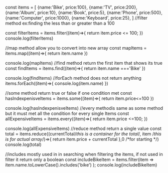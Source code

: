 const items = [
    {name:'Bike', price:100},
    {name:'TV', price:200},
    {name:'Album', price:10},
    {name:'Book', price:5},
    {name:'Phone', price:500},
    {name:'Computer', price:1000},
    {name:'Keyboard', price:25},
]
//filter method ex:finding the less than or greater than a 100


const filterItems = items.filter((item)=>{
    return item.price <= 100;
})
console.log(filterItems)


//map method allow you to convert into new array
const mapItems = items.map((item)=>{
    return item.name
})

console.log(mapItems)
//find method return the first item that shows its true
const findItems = items.find((item)=>{
    return item.name ==='Bike'
})

console.log(findItems)
//forEach method does not return anything
items.forEach((item)=>{
    console.log(item.name)
})

//some method return true or false if one condition met
const hasIndexpenisveItems = items.some((item)=>{
    return item.price<=100
})

console.log(hasIndexpenisveItems)
//every methodis same as some method but it must met all the condition for every single Items
const allExpensiveItems = items.every((item)=>{
    return item.price <=100;
})

console.log(allExpensiveItems)
//reduce method return a single value 
const total = items.reduce((currentTotal/*this is a container for the total*/, item /*this is for actual array*/)=>{
    return item.price + currentTotal
},0 /*for starting */)
console.log(total)

//includes mostly used in in searching when filtering the items, if not used in filter it return only a boolean
const includeBikeItem = items.filter(item => 
    item.name.toLowerCase().includes('bike')
);
console.log(includeBikeItem)

